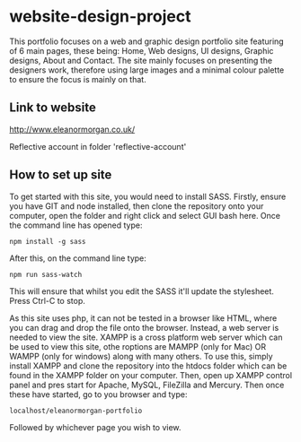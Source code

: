 # website-design-project
This portfolio focuses on a web and graphic design portfolio site featuring of 6 main pages, these being: Home, Web designs, UI designs, Graphic designs, About and Contact. The site mainly focuses on presenting the designers work, therefore using large images and a minimal colour palette to ensure the focus is mainly on that. 

## Link to website
http://www.eleanormorgan.co.uk/

Reflective account in folder 'reflective-account'

## How to set up site
To get started with this site, you would need to install SASS. Firstly, ensure you have GIT and node installed, then clone the repository onto your computer, open the folder and right click and select GUI bash here. Once the command line has opened type:
```
npm install -g sass
```
After this, on the command line type:
```
npm run sass-watch
```
This will ensure that whilst you edit the SASS it'll update the stylesheet. Press Ctrl-C to stop.

As this site uses php, it can not be tested in a browser like HTML, where you can drag and drop the file onto the browser. Instead, a web server is needed to view the site. XAMPP is a cross platform web server which can be used to view this site, othe roptions are MAMPP (only for Mac) OR WAMPP (only for windows) along with many others. To use this, simply install XAMPP and clone the repository into the htdocs folder which can be found in the XAMPP folder on your computer. Then, open up XAMPP control panel and pres start for Apache, MySQL, FileZilla and Mercury. Then once these have started, go to you browser and type:
```
localhost/eleanormorgan-portfolio
```
Followed by whichever page you wish to view.
